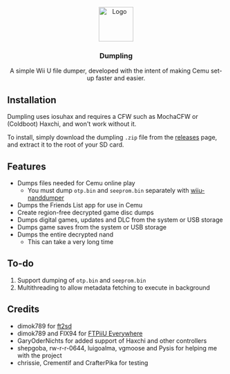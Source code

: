 <p align="center">
  <img src="dumpling.png" alt="Logo" width="80" height="80">

  <h3 align="center">Dumpling</h3>

  <p align="center">
    A simple Wii U file dumper, developed with the intent of making Cemu set-up faster and easier.
  </p>
</p>

## Installation

Dumpling uses iosuhax and requires a CFW such as MochaCFW or (Coldboot) Haxchi, and won't work without it.

To install, simply download the dumpling `.zip` file from the [releases](https://github.com/emiyl/dumpling/releases/latest) page, and extract it to the root of your SD card.

## Features

- Dumps files needed for Cemu online play
  - You must dump `otp.bin` and `seeprom.bin` separately with [wiiu-nanddumper](https://github.com/koolkdev/wiiu-nanddumper)
- Dumps the Friends List app for use in Cemu
- Create region-free decrypted game disc dumps
- Dumps digital games, updates and DLC from the system or USB storage
- Dumps game saves from the system or USB storage
- Dumps the entire decrypted nand
  - This can take a very long time

## To-do

1. Support dumping of `otp.bin` and `seeprom.bin`
2. Multithreading to allow metadata fetching to execute in background

## Credits

- dimok789 for [ft2sd](https://github.com/dimok789/ft2sd/)
- dimok789 and FIX94 for [FTPiiU Everywhere](https://github.com/FIX94/ftpiiu/tree/ftpiiu_everywhere)
- GaryOderNichts for added support of Haxchi and other controllers
- shepgoba, rw-r-r-0644, luigoalma, vgmoose and Pysis for helping me with the project
- chrissie, Crementif and CrafterPika for testing
